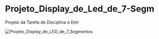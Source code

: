# Projeto_Display_de_Led_de_7-Segm
Projeto da Tarefa de Disciplina e Eetr

![Projeto_Display_de_LED_de_7_Segmentos](https://github.com/user-attachments/assets/9eec8055-4d3a-4ee0-8d12-18627fa1eed5)
